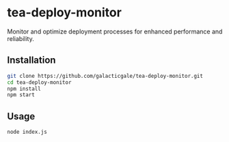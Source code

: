 # tea-deploy-monitor

Monitor and optimize deployment processes for enhanced performance and reliability.

## Installation

```bash
git clone https://github.com/galacticgale/tea-deploy-monitor.git
cd tea-deploy-monitor
npm install
npm start
```

## Usage
```bash
node index.js
```
